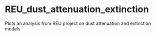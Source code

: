 # REU_dust_attenuation_extinction
Plots an analysis from REU project on dust attenuation and extinction models
